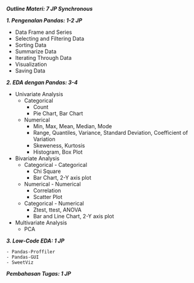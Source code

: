 ***Outline Materi: 7 JP Synchronous***

***1. Pengenalan Pandas: 1-2 JP***
   - Data Frame and Series
   - Selecting and Filtering Data 
   - Sorting Data
   - Summarize Data
   - Iterating Through Data
   - Visualization
   - Saving Data
   
***2. EDA dengan Pandas: 3-4***
   - Univariate Analysis
     - Categorical
       - Count
       - Pie Chart, Bar Chart           
     - Numerical
       - Min, Max, Mean, Median, Mode
       - Range, Quantiles, Variance, Standard Deviation, Coefficient of Variation
       - Skeweness, Kurtosis
       - Histogram, Box Plot            
   - Bivariate Analysis
       - Categorical - Categorical
         - Chi Square
         - Bar Chart, 2-Y axis plot
       - Numerical - Numerical
         - Correlation
         - Scatter Plot
       - Categorical - Numerical
         - Ztest, ttest, ANOVA
         - Bar and Line Chart, 2-Y axis plot
   - Multivariate Analysis   
       - PCA
       
***3. Low-Code EDA: 1 JP***

 	- Pandas-Proffiler
 	- Pandas-GUI 	
 	- SweetViz 	

***Pembahasan Tugas: 1 JP***
